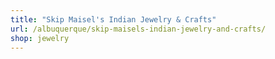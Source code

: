 ```yaml
---
title: "Skip Maisel's Indian Jewelry & Crafts"
url: /albuquerque/skip-maisels-indian-jewelry-and-crafts/
shop: jewelry
---
```


